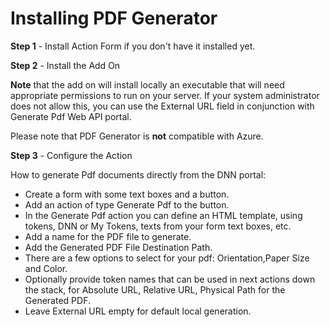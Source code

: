 # Installing PDF Generator

**Step 1** - Install Action Form if you don't have it installed yet.

**Step 2** - Install the Add On

**Note** that the add on will install locally an executable that will need appropriate permissions to run on your server. If your system administrator does not allow this, you can use the External URL field in conjunction with Generate Pdf Web API portal.


Please note that PDF Generator is **not** compatible with Azure.


**Step 3** - Configure the Action


How to generate Pdf documents directly from the DNN portal:


* Create a form with some text boxes and a button.
* Add an action of type Generate Pdf to the button.
* In the Generate Pdf action you can define an HTML template, using tokens, DNN or My Tokens, texts from your form text boxes, etc.
* Add a name for the PDF file to generate.
* Add the Generated PDF File Destination Path.
* There are a few options to select for your pdf: Orientation,Paper Size and Color.
* Optionally provide token names that can be used in next actions down the stack, for Absolute URL, Relative URL,  Physical Path for the Generated PDF.
* Leave External URL empty for default local generation.